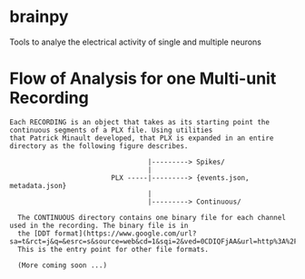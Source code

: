 brainpy
=======

Tools to analye the electrical activity of single and multiple neurons


Flow of Analysis for one Multi-unit Recording 
=======

    Each RECORDING is an object that takes as its starting point the continuous segments of a PLX file. Using utilities 
    that Patrick Minault developed, that PLX is expanded in an entire directory as the following figure describes.
                                
                                      |---------> Spikes/
                                      |
                             PLX -----|---------> {events.json, metadata.json}
                                      |
                                      |---------> Continuous/
                                      
      The CONTINUOUS directory contains one binary file for each channel used in the recording. The binary file is in 
      the [DDT format](https://www.google.com/url?sa=t&rct=j&q=&esrc=s&source=web&cd=1&sqi=2&ved=0CDIQFjAA&url=http%3A%2F%2Fhardcarve.com%2Fwikipic%2FPlexonDataFileStructureDocumentation.pdf&ei=dOErUYGJApG40gGjqIHQCg&usg=AFQjCNHphGduyd9kn_63YloIMozPHJ3csw&sig2=em4uWMyFlNfnsKt5y1y6rA&bvm=bv.42768644,d.dmQ).
      This is the entry point for other file formats.
      
      (More coming soon ...)
